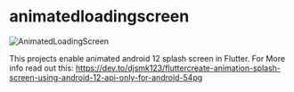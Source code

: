 # animatedloadingscreen

![AnimatedLoadingScreen](https://res.cloudinary.com/practicaldev/image/fetch/s--SkvfLZk7--/c_limit%2Cf_auto%2Cfl_progressive%2Cq_66%2Cw_880/https://dev-to-uploads.s3.amazonaws.com/uploads/articles/nccn92uaxdui4vmjv162.gif)


This projects enable animated android 12 splash screen in Flutter.
For More info read out this:
https://dev.to/djsmk123/fluttercreate-animation-splash-screen-using-android-12-api-only-for-android-54pg


